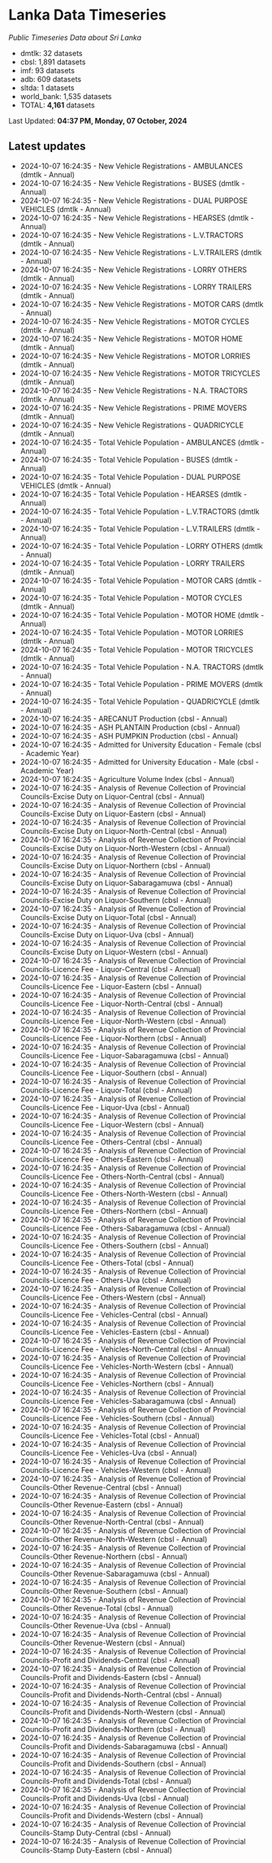# Lanka Data Timeseries
*Public Timeseries Data about Sri Lanka*

* dmtlk: 32 datasets
* cbsl: 1,891 datasets
* imf: 93 datasets
* adb: 609 datasets
* sltda: 1 datasets
* world_bank: 1,535 datasets
* TOTAL: **4,161** datasets

Last Updated: **04:37 PM, Monday, 07 October, 2024**

## Latest updates

* 2024-10-07 16:24:35 - New Vehicle Registrations - AMBULANCES (dmtlk - Annual)
* 2024-10-07 16:24:35 - New Vehicle Registrations - BUSES (dmtlk - Annual)
* 2024-10-07 16:24:35 - New Vehicle Registrations - DUAL PURPOSE VEHICLES (dmtlk - Annual)
* 2024-10-07 16:24:35 - New Vehicle Registrations - HEARSES (dmtlk - Annual)
* 2024-10-07 16:24:35 - New Vehicle Registrations - L.V.TRACTORS (dmtlk - Annual)
* 2024-10-07 16:24:35 - New Vehicle Registrations - L.V.TRAILERS (dmtlk - Annual)
* 2024-10-07 16:24:35 - New Vehicle Registrations - LORRY OTHERS (dmtlk - Annual)
* 2024-10-07 16:24:35 - New Vehicle Registrations - LORRY TRAILERS (dmtlk - Annual)
* 2024-10-07 16:24:35 - New Vehicle Registrations - MOTOR CARS (dmtlk - Annual)
* 2024-10-07 16:24:35 - New Vehicle Registrations - MOTOR CYCLES (dmtlk - Annual)
* 2024-10-07 16:24:35 - New Vehicle Registrations - MOTOR HOME (dmtlk - Annual)
* 2024-10-07 16:24:35 - New Vehicle Registrations - MOTOR LORRIES (dmtlk - Annual)
* 2024-10-07 16:24:35 - New Vehicle Registrations - MOTOR TRICYCLES (dmtlk - Annual)
* 2024-10-07 16:24:35 - New Vehicle Registrations - N.A. TRACTORS (dmtlk - Annual)
* 2024-10-07 16:24:35 - New Vehicle Registrations - PRIME MOVERS (dmtlk - Annual)
* 2024-10-07 16:24:35 - New Vehicle Registrations - QUADRICYCLE (dmtlk - Annual)
* 2024-10-07 16:24:35 - Total Vehicle Population - AMBULANCES (dmtlk - Annual)
* 2024-10-07 16:24:35 - Total Vehicle Population - BUSES (dmtlk - Annual)
* 2024-10-07 16:24:35 - Total Vehicle Population - DUAL PURPOSE VEHICLES (dmtlk - Annual)
* 2024-10-07 16:24:35 - Total Vehicle Population - HEARSES (dmtlk - Annual)
* 2024-10-07 16:24:35 - Total Vehicle Population - L.V.TRACTORS (dmtlk - Annual)
* 2024-10-07 16:24:35 - Total Vehicle Population - L.V.TRAILERS (dmtlk - Annual)
* 2024-10-07 16:24:35 - Total Vehicle Population - LORRY OTHERS (dmtlk - Annual)
* 2024-10-07 16:24:35 - Total Vehicle Population - LORRY TRAILERS (dmtlk - Annual)
* 2024-10-07 16:24:35 - Total Vehicle Population - MOTOR CARS (dmtlk - Annual)
* 2024-10-07 16:24:35 - Total Vehicle Population - MOTOR CYCLES (dmtlk - Annual)
* 2024-10-07 16:24:35 - Total Vehicle Population - MOTOR HOME (dmtlk - Annual)
* 2024-10-07 16:24:35 - Total Vehicle Population - MOTOR LORRIES (dmtlk - Annual)
* 2024-10-07 16:24:35 - Total Vehicle Population - MOTOR TRICYCLES (dmtlk - Annual)
* 2024-10-07 16:24:35 - Total Vehicle Population - N.A. TRACTORS (dmtlk - Annual)
* 2024-10-07 16:24:35 - Total Vehicle Population - PRIME MOVERS (dmtlk - Annual)
* 2024-10-07 16:24:35 - Total Vehicle Population - QUADRICYCLE (dmtlk - Annual)
* 2024-10-07 16:24:35 - ARECANUT Production (cbsl - Annual)
* 2024-10-07 16:24:35 - ASH PLANTAIN Production (cbsl - Annual)
* 2024-10-07 16:24:35 - ASH PUMPKIN Production (cbsl - Annual)
* 2024-10-07 16:24:35 - Admitted for University Education - Female (cbsl - Academic Year)
* 2024-10-07 16:24:35 - Admitted for University Education - Male (cbsl - Academic Year)
* 2024-10-07 16:24:35 - Agriculture Volume Index (cbsl - Annual)
* 2024-10-07 16:24:35 - Analysis of Revenue Collection of Provincial Councils-Excise Duty on Liquor-Central (cbsl - Annual)
* 2024-10-07 16:24:35 - Analysis of Revenue Collection of Provincial Councils-Excise Duty on Liquor-Eastern (cbsl - Annual)
* 2024-10-07 16:24:35 - Analysis of Revenue Collection of Provincial Councils-Excise Duty on Liquor-North-Central (cbsl - Annual)
* 2024-10-07 16:24:35 - Analysis of Revenue Collection of Provincial Councils-Excise Duty on Liquor-North-Western (cbsl - Annual)
* 2024-10-07 16:24:35 - Analysis of Revenue Collection of Provincial Councils-Excise Duty on Liquor-Northern (cbsl - Annual)
* 2024-10-07 16:24:35 - Analysis of Revenue Collection of Provincial Councils-Excise Duty on Liquor-Sabaragamuwa (cbsl - Annual)
* 2024-10-07 16:24:35 - Analysis of Revenue Collection of Provincial Councils-Excise Duty on Liquor-Southern (cbsl - Annual)
* 2024-10-07 16:24:35 - Analysis of Revenue Collection of Provincial Councils-Excise Duty on Liquor-Total (cbsl - Annual)
* 2024-10-07 16:24:35 - Analysis of Revenue Collection of Provincial Councils-Excise Duty on Liquor-Uva (cbsl - Annual)
* 2024-10-07 16:24:35 - Analysis of Revenue Collection of Provincial Councils-Excise Duty on Liquor-Western (cbsl - Annual)
* 2024-10-07 16:24:35 - Analysis of Revenue Collection of Provincial Councils-Licence Fee - Liquor-Central (cbsl - Annual)
* 2024-10-07 16:24:35 - Analysis of Revenue Collection of Provincial Councils-Licence Fee - Liquor-Eastern (cbsl - Annual)
* 2024-10-07 16:24:35 - Analysis of Revenue Collection of Provincial Councils-Licence Fee - Liquor-North-Central (cbsl - Annual)
* 2024-10-07 16:24:35 - Analysis of Revenue Collection of Provincial Councils-Licence Fee - Liquor-North-Western (cbsl - Annual)
* 2024-10-07 16:24:35 - Analysis of Revenue Collection of Provincial Councils-Licence Fee - Liquor-Northern (cbsl - Annual)
* 2024-10-07 16:24:35 - Analysis of Revenue Collection of Provincial Councils-Licence Fee - Liquor-Sabaragamuwa (cbsl - Annual)
* 2024-10-07 16:24:35 - Analysis of Revenue Collection of Provincial Councils-Licence Fee - Liquor-Southern (cbsl - Annual)
* 2024-10-07 16:24:35 - Analysis of Revenue Collection of Provincial Councils-Licence Fee - Liquor-Total (cbsl - Annual)
* 2024-10-07 16:24:35 - Analysis of Revenue Collection of Provincial Councils-Licence Fee - Liquor-Uva (cbsl - Annual)
* 2024-10-07 16:24:35 - Analysis of Revenue Collection of Provincial Councils-Licence Fee - Liquor-Western (cbsl - Annual)
* 2024-10-07 16:24:35 - Analysis of Revenue Collection of Provincial Councils-Licence Fee - Others-Central (cbsl - Annual)
* 2024-10-07 16:24:35 - Analysis of Revenue Collection of Provincial Councils-Licence Fee - Others-Eastern (cbsl - Annual)
* 2024-10-07 16:24:35 - Analysis of Revenue Collection of Provincial Councils-Licence Fee - Others-North-Central (cbsl - Annual)
* 2024-10-07 16:24:35 - Analysis of Revenue Collection of Provincial Councils-Licence Fee - Others-North-Western (cbsl - Annual)
* 2024-10-07 16:24:35 - Analysis of Revenue Collection of Provincial Councils-Licence Fee - Others-Northern (cbsl - Annual)
* 2024-10-07 16:24:35 - Analysis of Revenue Collection of Provincial Councils-Licence Fee - Others-Sabaragamuwa (cbsl - Annual)
* 2024-10-07 16:24:35 - Analysis of Revenue Collection of Provincial Councils-Licence Fee - Others-Southern (cbsl - Annual)
* 2024-10-07 16:24:35 - Analysis of Revenue Collection of Provincial Councils-Licence Fee - Others-Total (cbsl - Annual)
* 2024-10-07 16:24:35 - Analysis of Revenue Collection of Provincial Councils-Licence Fee - Others-Uva (cbsl - Annual)
* 2024-10-07 16:24:35 - Analysis of Revenue Collection of Provincial Councils-Licence Fee - Others-Western (cbsl - Annual)
* 2024-10-07 16:24:35 - Analysis of Revenue Collection of Provincial Councils-Licence Fee - Vehicles-Central (cbsl - Annual)
* 2024-10-07 16:24:35 - Analysis of Revenue Collection of Provincial Councils-Licence Fee - Vehicles-Eastern (cbsl - Annual)
* 2024-10-07 16:24:35 - Analysis of Revenue Collection of Provincial Councils-Licence Fee - Vehicles-North-Central (cbsl - Annual)
* 2024-10-07 16:24:35 - Analysis of Revenue Collection of Provincial Councils-Licence Fee - Vehicles-North-Western (cbsl - Annual)
* 2024-10-07 16:24:35 - Analysis of Revenue Collection of Provincial Councils-Licence Fee - Vehicles-Northern (cbsl - Annual)
* 2024-10-07 16:24:35 - Analysis of Revenue Collection of Provincial Councils-Licence Fee - Vehicles-Sabaragamuwa (cbsl - Annual)
* 2024-10-07 16:24:35 - Analysis of Revenue Collection of Provincial Councils-Licence Fee - Vehicles-Southern (cbsl - Annual)
* 2024-10-07 16:24:35 - Analysis of Revenue Collection of Provincial Councils-Licence Fee - Vehicles-Total (cbsl - Annual)
* 2024-10-07 16:24:35 - Analysis of Revenue Collection of Provincial Councils-Licence Fee - Vehicles-Uva (cbsl - Annual)
* 2024-10-07 16:24:35 - Analysis of Revenue Collection of Provincial Councils-Licence Fee - Vehicles-Western (cbsl - Annual)
* 2024-10-07 16:24:35 - Analysis of Revenue Collection of Provincial Councils-Other Revenue-Central (cbsl - Annual)
* 2024-10-07 16:24:35 - Analysis of Revenue Collection of Provincial Councils-Other Revenue-Eastern (cbsl - Annual)
* 2024-10-07 16:24:35 - Analysis of Revenue Collection of Provincial Councils-Other Revenue-North-Central (cbsl - Annual)
* 2024-10-07 16:24:35 - Analysis of Revenue Collection of Provincial Councils-Other Revenue-North-Western (cbsl - Annual)
* 2024-10-07 16:24:35 - Analysis of Revenue Collection of Provincial Councils-Other Revenue-Northern (cbsl - Annual)
* 2024-10-07 16:24:35 - Analysis of Revenue Collection of Provincial Councils-Other Revenue-Sabaragamuwa (cbsl - Annual)
* 2024-10-07 16:24:35 - Analysis of Revenue Collection of Provincial Councils-Other Revenue-Southern (cbsl - Annual)
* 2024-10-07 16:24:35 - Analysis of Revenue Collection of Provincial Councils-Other Revenue-Total (cbsl - Annual)
* 2024-10-07 16:24:35 - Analysis of Revenue Collection of Provincial Councils-Other Revenue-Uva (cbsl - Annual)
* 2024-10-07 16:24:35 - Analysis of Revenue Collection of Provincial Councils-Other Revenue-Western (cbsl - Annual)
* 2024-10-07 16:24:35 - Analysis of Revenue Collection of Provincial Councils-Profit and Dividends-Central (cbsl - Annual)
* 2024-10-07 16:24:35 - Analysis of Revenue Collection of Provincial Councils-Profit and Dividends-Eastern (cbsl - Annual)
* 2024-10-07 16:24:35 - Analysis of Revenue Collection of Provincial Councils-Profit and Dividends-North-Central (cbsl - Annual)
* 2024-10-07 16:24:35 - Analysis of Revenue Collection of Provincial Councils-Profit and Dividends-North-Western (cbsl - Annual)
* 2024-10-07 16:24:35 - Analysis of Revenue Collection of Provincial Councils-Profit and Dividends-Northern (cbsl - Annual)
* 2024-10-07 16:24:35 - Analysis of Revenue Collection of Provincial Councils-Profit and Dividends-Sabaragamuwa (cbsl - Annual)
* 2024-10-07 16:24:35 - Analysis of Revenue Collection of Provincial Councils-Profit and Dividends-Southern (cbsl - Annual)
* 2024-10-07 16:24:35 - Analysis of Revenue Collection of Provincial Councils-Profit and Dividends-Total (cbsl - Annual)
* 2024-10-07 16:24:35 - Analysis of Revenue Collection of Provincial Councils-Profit and Dividends-Uva (cbsl - Annual)
* 2024-10-07 16:24:35 - Analysis of Revenue Collection of Provincial Councils-Profit and Dividends-Western (cbsl - Annual)
* 2024-10-07 16:24:35 - Analysis of Revenue Collection of Provincial Councils-Stamp Duty-Central (cbsl - Annual)
* 2024-10-07 16:24:35 - Analysis of Revenue Collection of Provincial Councils-Stamp Duty-Eastern (cbsl - Annual)